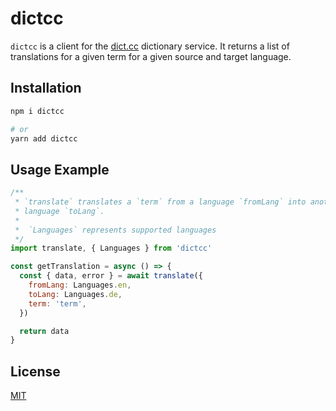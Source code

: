 # dictcc

`dictcc` is a client for the [dict.cc](https://dict.cc/) dictionary service. It
returns a list of translations for a given term for a given source and target
language.

## Installation

```bash
npm i dictcc

# or
yarn add dictcc
```

## Usage Example

```js
/**
 * `translate` translates a `term` from a language `fromLang` into another
 * language `toLang`.
 *
 *  `Languages` represents supported languages
 */
import translate, { Languages } from 'dictcc'

const getTranslation = async () => {
  const { data, error } = await translate({
    fromLang: Languages.en,
    toLang: Languages.de,
    term: 'term',
  })

  return data
}
```

## License

[MIT](./LICENSE)
